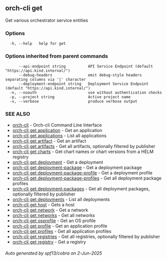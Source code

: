 ## orch-cli get

Get various orchestrator service entities

### Options

```
  -h, --help   help for get
```

### Options inherited from parent commands

```
      --api-endpoint string          API Service Endpoint (default "https://api.kind.internal/")
      --debug-headers                emit debug-style headers separating columns via '|' character
      --deployment-endpoint string   Deployment Service Endpoint (default "https://api.kind.internal/")
  -n, --noauth                       use without authentication checks
  -p, --project string               Active project name
  -v, --verbose                      produce verbose output
```

### SEE ALSO

* [orch-cli](orch-cli.md)	 - Orch-cli Command Line Interface
* [orch-cli get application](orch-cli_get_application.md)	 - Get an application
* [orch-cli get applications](orch-cli_get_applications.md)	 - List all applications
* [orch-cli get artifact](orch-cli_get_artifact.md)	 - Get an artifact
* [orch-cli get artifacts](orch-cli_get_artifacts.md)	 - Get all artifacts, optionally filtered by publisher
* [orch-cli get charts](orch-cli_get_charts.md)	 - Get chart names or chart versions from a HELM registry
* [orch-cli get deployment](orch-cli_get_deployment.md)	 - Get a deployment
* [orch-cli get deployment-package](orch-cli_get_deployment-package.md)	 - Get a deployment package
* [orch-cli get deployment-package-profile](orch-cli_get_deployment-package-profile.md)	 - Get a deployment profile
* [orch-cli get deployment-package-profiles](orch-cli_get_deployment-package-profiles.md)	 - Get all deployment package profiles
* [orch-cli get deployment-packages](orch-cli_get_deployment-packages.md)	 - Get all deployment packages, optionally filtered by publisher
* [orch-cli get deployments](orch-cli_get_deployments.md)	 - List all deployments
* [orch-cli get host](orch-cli_get_host.md)	 - Gets a host
* [orch-cli get network](orch-cli_get_network.md)	 - Get a network
* [orch-cli get networks](orch-cli_get_networks.md)	 - Get all networks
* [orch-cli get osprofile](orch-cli_get_osprofile.md)	 - Get an OS profile
* [orch-cli get profile](orch-cli_get_profile.md)	 - Get an application profile
* [orch-cli get profiles](orch-cli_get_profiles.md)	 - Get all application profiles
* [orch-cli get registries](orch-cli_get_registries.md)	 - Get all registries, optionally filtered by publisher
* [orch-cli get registry](orch-cli_get_registry.md)	 - Get a registry

###### Auto generated by spf13/cobra on 2-Jun-2025
